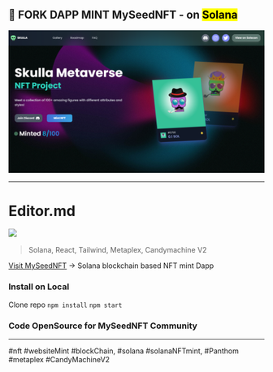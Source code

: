 ## 🌰 FORK DAPP MINT MySeedNFT - on <mark>Solana</mark>

![cover](./cover.png)

---

# Editor.md

![](https://pandao.github.io/editor.md/images/logos/editormd-logo-180x180.png)

> Solana, React, Tailwind, Metaplex, Candymachine V2


[Visit MySeedNFT](https://mint-website-myseednft.vercel.app// "Visit MySeedNFT!") -> Solana blockchain based NFT mint Dapp

### Install on Local
Clone repo
`npm install`
`npm start`

### Code OpenSource for MySeedNFT Community
---

#nft #websiteMint #blockChain, #solana #solanaNFTmint, #Panthom #metaplex #CandyMachineV2
